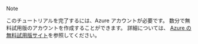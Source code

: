 
> [!NOTE]
> このチュートリアルを完了するには、Azure アカウントが必要です。 数分で無料試用版のアカウントを作成することができます。 詳細については、 [Azure の無料試用版サイト](https://azure.microsoft.com/pricing/free-trial/)を参照してください。
> 
> 



<!--HONumber=Jan17_HO3-->


